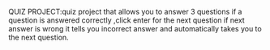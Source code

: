 QUIZ PROJECT:quiz project that allows you to answer 3 questions if a question is answered correctly ,click enter for the next question if next answer is wrong it tells you incorrect answer and automatically takes you to the next question.
